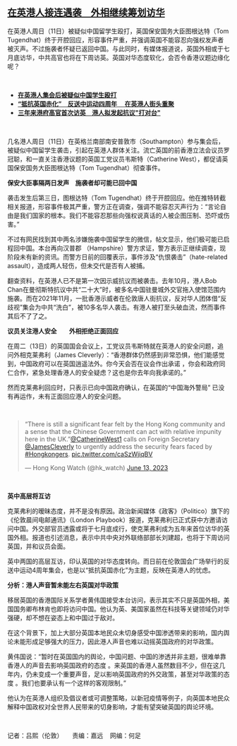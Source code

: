 <!--1686763800000-->
[在英港人接连遇袭　外相继续筹划访华](https://www.rfa.org/mandarin/yataibaodao/gangtai/al-06142023124117.html)
------

<p>在英港人周日（11日）被疑似中国留学生殴打，英国保安国务大臣图根达特（Tom Tugendhat）终于开腔回应，形容事件严重，并强调英国不能容忍向强权发声者被灭声。不过施袭者怀疑已返回中国。与此同时，有媒体报道说，英国外相或于七月底访华，中共高官也将在下周访英。英国对华态度软化，会否令香港议题边缘化呢？</p><p><span class="result-title"> </span></p><ul><li><strong><a class="state-published" href="https://www.rfa.org/mandarin/Xinwen/al2-06112023191031.html">在英港人集会后被疑似中国学生殴打</a></strong></li><li><strong><a class="state-published" href="https://www.rfa.org/mandarin/yataibaodao/gangtai/al1-06122023092700.html">“抵抗英国赤化”　反送中运动四周年　 在英港人街头重聚</a></strong></li><li><strong><a href="https://www.rfa.org/mandarin/yataibaodao/gangtai/al-04132023124051.html">三年来港府高官首次访英　港人拟发起抗议"打对台"</a></strong></li></ul><p><span class="result-title"> </span></p><p>几名港人周日（11日）在英格兰南部南安普敦市（Southampton）参与集会后，被疑似中国留学生袭击，引起在英港人群体关注。流亡英国的前香港立法会议员罗冠聪，和一直关注香港议题的英国工党议员韦斯特（Catherine West），都促请英国保安国务大臣图根达特（Tom Tugendhat）彻查事件。</p><p><strong>保安大臣事隔两日发声　施袭者却可能已回中国</strong></p><p>袭击发生后第三日，图根达特（Tom Tugendhat）终于开腔回应。他在推特转截相关报道，形容事件极其严重，警方正在调查，强调不能容忍灭声行为：“言论自由是我们国家的根本。我们不能容忍那些向强权说真话的人被企图压制、恐吓或伤害。”</p><p>不过有网民找到其中两名涉嫌施袭中国留学生的微信，帖文显示，他们极可能已启程回中国。本台再向汉普郡 （Hampshire）警方求证，警方表示正继续调查，现阶段未有新的资讯。而警方日前的回覆表示，事件涉及“仇恨袭击”（hate-related assault），造成两人轻伤，但未交代是否有人被捕。</p><p>翻查资料，在英港人已不是第一次因示威抗议而被袭击。去年10月，港人Bob Chan在曼彻斯特抗议中共“二十大”时，被多名中国驻曼城外交官拖入使馆范围内施袭。而在2021年11月，一批香港示威者在伦敦唐人街抗议，反对华人团体借“反歧视”集会为中共“洗白”，被10多名华人袭击。有港人被打至头破血流，然而事件其后不了了之。</p><p><strong>议员关注港人安全　　外相拒绝正面回应</strong></p><p>在周二（13日）的英国国会会议上，工党议员韦斯特就在英港人的安全问题，追问外相克莱弗利（James Cleverly）：“香港群体仍然感到非常恐惧，他们能感觉到，中国政府可以在英国逍遥法外。你今天会否在议会作出承诺 ，你会和政府同仁合作，紧急处理香港人的安全疑虑？这也是你去年向我承诺的。”</p><p>然而克莱弗利回应时，只表示已向中国政府确认，在英国的“中国海外警局” 已没有再运作，未有正面回应港人的安全问题。</p><p><span class="result-title"> </span></p><blockquote class="twitter-tweet"><p dir="ltr" lang="en">“There is still a significant fear felt by the Hong Kong community and a sense that the Chinese Government can act with relative impunity here in the UK.”<a href="https://twitter.com/CatherineWest1?ref_src=twsrc%5Etfw">@CatherineWest1</a> calls on Foreign Secretary <a href="https://twitter.com/JamesCleverly?ref_src=twsrc%5Etfw">@JamesCleverly</a> to urgently address the security fears faced by <a href="https://twitter.com/hashtag/Hongkongers?src=hash&amp;ref_src=twsrc%5Etfw">#Hongkongers</a>. <a href="https://t.co/caSzWjiqBV">pic.twitter.com/caSzWjiqBV</a></p>— Hong Kong Watch (@hk_watch) <a href="https://twitter.com/hk_watch/status/1668602478542180352?ref_src=twsrc%5Etfw">June 13, 2023</a></blockquote><p></p><p><span class="result-title"> </span></p><p><strong>英中高层将互访</strong></p><p>克莱弗利的暧昧态度，并不是没有原因。政治新闻媒体《政客》（Politico）旗下的《伦敦晨间电邮通讯》（London Playbook）报道，克莱弗利已正式获中方邀请访问中国。外交部官员透露或将于七月底成行，使克莱弗利成为五年来首位访华的英国外相。报道也引述消息，表示中共中央对外联络部部长刘建超，也将于下周访问英国，并和议员会面。</p><p>英中两国的高层互访，印认英国的对华态度转向。而日前在伦敦国会广场举行的反送中运动4周年集会，也是以“抵抗英国赤化”为主题，反映在英港人的忧虑。</p><p><strong>分析：港人声音暂未能左右英国对华政策</strong></p><p>移居英国的香港国际关系学者黄伟国接受本台访问，表示其实不只是英国外相，美国国务卿布林肯也即将访问中国。他认为英、美国家虽然在科技等关键领域仍对华强硬，却不想在姿态上和中国过于敌对。</p><p>在这个背景下，加上大部分英国本地民众未切身感受中国渗透带来的影响，国内舆论未能形成足够强大的压力，因此港人声音也难以动摇英国政府的对华政策。</p><p>黄伟国说：“暂时在英国国内的舆论，中国问题、中国的渗透并非主题，很难单靠香港人的声音去影响英国政府的态度 。来英国的香港人虽然数目不少，但在这几年内，仍未变成一个重要声音，足以影响英国政府的外交政策，甚至对华政策的态度 。我们也要承认有一个这样的客观限制。”</p><p>他认为在英港人组织及倡议者或可调整策略，以新冠疫情等例子，向英国本地民众解释中国政权对全世界人民带来的切身影响，才能有望突破英国的舆论环境。</p><p><span class="result-title"> </span></p><p>记者：吕熙（伦敦）　　责编：嘉远    网编：何足</p><p> </p>
